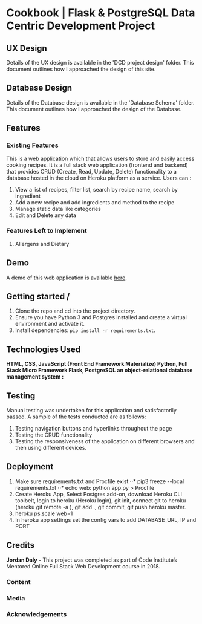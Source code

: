 # Cookbook | Flask & PostgreSQL Data Centric Development Project

## UX Design

Details of the UX design is available in the 'DCD project design' folder. This document outlines how I approached the design of this site.

## Database Design

Details of the Database design is available in the
'Database Schema' folder. This document outlines how I approached the design of the Database.

## Features

### Existing Features

This is a web application which that allows users to store and easily access cooking recipes. It is a full stack web application (frontend and backend) that provides CRUD (Create, Read, Update, Delete) functionality to a database hosted in the cloud on Heroku platform as a service. Users can :
1.	View a list of recipes, filter list, search by recipe name, search by ingredient
2.	Add a new recipe and add ingredients and method to the recipe
3.	Manage static data like categories
4.	Edit and Delete any data

### Features Left to Implement
1. Allergens and Dietary

## Demo

A demo of this web application is available [here](https://daly-cookbook.herokuapp.com/).


## Getting started /

1. Clone the repo and cd into the project directory.
2. Ensure you have Python 3 and Postgres installed and create a virtual environment and activate it.
3. Install dependencies: `pip install -r requirements.txt`.


## Technologies Used

**HTML, CSS, JavaScript (Front End Framework Materialize)  Python, Full Stack Micro Framework Flask, PostgreSQL an object-relational database management system :**

## Testing

Manual testing was undertaken for this application and satisfactorily passed. A sample of the tests conducted are as follows:
1.	Testing navigation buttons and hyperlinks throughout the page
2.	Testing the CRUD functionality
3.	Testing the responsiveness of the application on different browsers and then using different devices.

## Deployment
1. Make sure requirements.txt and Procfile exist
⋅⋅* pip3 freeze --local requirements.txt
⋅⋅* echo web: python app.py > Procfile
2. Create Heroku App, Select Postgres add-on, download Heroku CLI toolbelt, login to heroku (Heroku login), git init, connect git to heroku (heroku git remote -a <project>), git add ., git commit, git push heroku master.
3. heroku ps:scale web=1
4. In heroku app settings set the config vars to add DATABASE_URL, IP and PORT

## Credits

**Jordan Daly** - This project was completed as part of Code Institute’s Mentored Online Full Stack Web Development course in 2018.

### Content

### Media

### Acknowledgements
